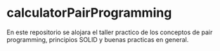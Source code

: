 # calculatorPairProgramming
En este repositorio se alojara el taller practico de los conceptos de pair programming, principios SOLID y buenas practicas en general.

